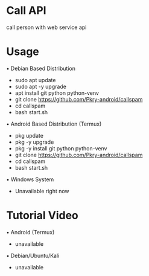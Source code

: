 # Call API

call person with web service api


# Usage 


• Debian Based Distribution

- sudo apt update
- sudo apt -y upgrade
- apt install git python python-venv
- git clone https://github.com/Pkry-android/callspam
- cd callspam
- bash start.sh


• Android Based Distribution (Termux)

- pkg update 
- pkg -y upgrade
- pkg -y install git python python-venv
- git clone https://github.com/Pkry-android/callspam
- cd callspam
- bash start.sh


• Windows System

- Unavailable right now


# Tutorial Video

• Android (Termux)

- unavailable

• Debian/Ubuntu/Kali

- unavailable
